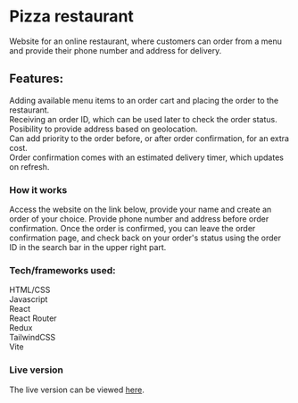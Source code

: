 # Pizza restaurant

Website for an online restaurant, where customers can order from a menu and provide their phone number and address for delivery.

## Features:  
Adding available menu items to an order cart and placing the order to the restaurant.  
Receiving an order ID, which can be used later to check the order status.  
Posibility to provide address based on geolocation.  
Can add priority to the order before, or after order confirmation, for an extra cost.  
Order confirmation comes with an estimated delivery timer, which updates on refresh.


### How it works
Access the website on the link below, provide your name and create an order of your choice. Provide phone number and address before order confirmation. Once the order is confirmed, you can leave the order confirmation page, and check back on your order's status using the order ID in the search bar in the upper right part.

### Tech/frameworks used:  
HTML/CSS   
Javascript  
React  
React Router  
Redux  
TailwindCSS  
Vite  

### Live version
The live version can be viewed [here](https://pizza-restaurant-app-av.netlify.app/).

